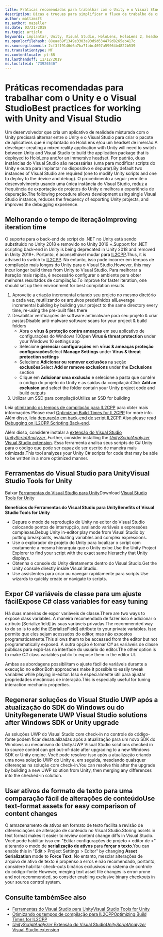 ```yaml
---
title: Práticas recomendadas para trabalhar com o Unity e o Visual Studio
description: Dicas e truques para simplificar o fluxo de trabalho de criação de um aplicativo de realidade misturada com o Unity e o Visual Studio.
author: mattzmsft
ms.author: mazeller
ms.date: 03/21/2018
ms.topic: article
keywords: implantar, Unity, Visual Studio, HoloLens, HoloLens 2, headset de imersão
ms.openlocfilehash: 88eaa69f1349e3303a93d9d634479d8265eb417c
ms.sourcegitcommit: 2cf3f19146d6a7ba71bbc4697a59064b4822b539
ms.translationtype: MT
ms.contentlocale: pt-BR
ms.lasthandoff: 11/12/2019
ms.locfileid: "73926546"
---
```

# <a name="best-practices-for-working-with-unity-and-visual-studio"></a><span data-ttu-id="3112a-104">Práticas recomendadas para trabalhar com o Unity e o Visual Studio</span><span class="sxs-lookup"><span data-stu-id="3112a-104">Best practices for working with Unity and Visual Studio</span></span>

<span data-ttu-id="3112a-105">Um desenvolvedor que cria um aplicativo de realidade misturada com o Unity precisará alternar entre o Unity e o Visual Studio para criar o pacote de aplicativos que é implantado no HoloLens e/ou um headset de imersão.</span><span class="sxs-lookup"><span data-stu-id="3112a-105">A developer creating a mixed reality application with Unity will need to switch between Unity and Visual Studio to build the application package that is deployed to HoloLens and/or an immersive headset.</span></span> <span data-ttu-id="3112a-106">Por padrão, duas instâncias do Visual Studio são necessárias (uma para modificar scripts do Unity e outra para implantar no dispositivo e depurar).</span><span class="sxs-lookup"><span data-stu-id="3112a-106">By default two instances of Visual Studio are required (one to modify Unity scripts and one to deploy to the device and debug).</span></span> <span data-ttu-id="3112a-107">O procedimento a seguir permite o desenvolvimento usando uma única instância do Visual Studio, reduz a frequência de exportação de projetos do Unity e melhora a experiência de depuração.</span><span class="sxs-lookup"><span data-stu-id="3112a-107">The following procedure allows development using single Visual Studio instance, reduces the frequency of exporting Unity projects, and improves the debugging experience.</span></span>

## <a name="improving-iteration-time"></a><span data-ttu-id="3112a-108">Melhorando o tempo de iteração</span><span class="sxs-lookup"><span data-stu-id="3112a-108">Improving iteration time</span></span>

<span data-ttu-id="3112a-109">O suporte para o back-end de script do .NET no Unity está sendo substituído no Unity 2018 e removido no Unity 2019 +.</span><span class="sxs-lookup"><span data-stu-id="3112a-109">Support for .NET scripting back-end in Unity is being deprecated in Unity 2018 and removed in Unity 2019+.</span></span> <span data-ttu-id="3112a-110">Portanto, é aconselhável mudar para [IL2CPP](https://docs.unity3d.com/Manual/IL2CPP.html).</span><span class="sxs-lookup"><span data-stu-id="3112a-110">Thus, it is advised to switch to [IL2CPP](https://docs.unity3d.com/Manual/IL2CPP.html).</span></span> <span data-ttu-id="3112a-111">No entanto, isso pode incorrer em tempos de compilação mais longos do Unity para o Visual Studio.</span><span class="sxs-lookup"><span data-stu-id="3112a-111">However, this may incur longer build times from Unity to Visual Studio.</span></span> <span data-ttu-id="3112a-112">Para melhorar a iteração mais rápida, é necessário configurar o ambiente para obter melhores resultados de compilação.</span><span class="sxs-lookup"><span data-stu-id="3112a-112">To improve for faster iteration, one should set up their environment for best compilation results.</span></span>

1) <span data-ttu-id="3112a-113">Aproveite a criação incremental criando seu projeto no mesmo diretório a cada vez, reutilizando os arquivos predefinidos ali</span><span class="sxs-lookup"><span data-stu-id="3112a-113">Leverage incremental building by building your project to the same directory every time, re-using the pre-built files there</span></span>
2) <span data-ttu-id="3112a-114">Desabilitar verificações de software antimalware para seu projeto & criar pastas</span><span class="sxs-lookup"><span data-stu-id="3112a-114">Disable anti-malware software scans for your project & build folders</span></span>
   - <span data-ttu-id="3112a-115">Abra o **vírus & proteção contra ameaças** em seu aplicativo de configurações do Windows 10</span><span class="sxs-lookup"><span data-stu-id="3112a-115">Open **Virus & threat protection** under your Windows 10 settings app</span></span>
   - <span data-ttu-id="3112a-116">Selecione **gerenciar configurações** em **vírus & ameaças proteção configurações**</span><span class="sxs-lookup"><span data-stu-id="3112a-116">Select **Manage Settings** under **Virus & threat protection settings**</span></span>
   - <span data-ttu-id="3112a-117">Selecione **Adicionar ou remover exclusões** na seção **exclusões**</span><span class="sxs-lookup"><span data-stu-id="3112a-117">Select **Add or remove exclusions** under the **Exclusions** section</span></span>
   - <span data-ttu-id="3112a-118">Clique em **Adicionar uma exclusão** e selecione a pasta que contém o código do projeto do Unity e as saídas da compilação</span><span class="sxs-lookup"><span data-stu-id="3112a-118">Click **Add an exclusion** and select the folder contain your Unity project code and build outputs</span></span>
3) <span data-ttu-id="3112a-119">Utilizar um SSD para compilação</span><span class="sxs-lookup"><span data-stu-id="3112a-119">Utilize an SSD for building</span></span>

<span data-ttu-id="3112a-120">Leia [otimizando os tempos de compilação para IL2CPP](https://docs.unity3d.com/Manual/IL2CPP-OptimizingBuildTimes.html) para obter mais informações.</span><span class="sxs-lookup"><span data-stu-id="3112a-120">Please read [Optimizing Build Times for IL2CPP](https://docs.unity3d.com/Manual/IL2CPP-OptimizingBuildTimes.html) for more info.</span></span> <span data-ttu-id="3112a-121">Além disso, leia [depuração em back-end de script IL2CPP](https://docs.unity3d.com/Manual/windowsstore-debugging-il2cpp.html).</span><span class="sxs-lookup"><span data-stu-id="3112a-121">Also please read [Debugging on IL2CPP Scripting Back-end](https://docs.unity3d.com/Manual/windowsstore-debugging-il2cpp.html).</span></span>

<span data-ttu-id="3112a-122">Além disso, considere instalar a [extensão do Visual Studio *UnityScriptAnalyzer* ](https://github.com/Microsoft/MixedRealityCompanionKit/tree/master/UnityScriptAnalyzer).</span><span class="sxs-lookup"><span data-stu-id="3112a-122">Further, consider installing the [*UnityScriptAnalyzer* Visual Studio extension](https://github.com/Microsoft/MixedRealityCompanionKit/tree/master/UnityScriptAnalyzer).</span></span> <span data-ttu-id="3112a-123">Essa ferramenta analisa seus scripts de C# Unity para o código que pode ser capaz de ser escrito de maneira mais otimizada.</span><span class="sxs-lookup"><span data-stu-id="3112a-123">This tool analyzes your Unity C# scripts for code that may be able to be written in a more optimized manner.</span></span>

## <a name="visual-studio-tools-for-unity"></a><span data-ttu-id="3112a-124">Ferramentas do Visual Studio para Unity</span><span class="sxs-lookup"><span data-stu-id="3112a-124">Visual Studio Tools for Unity</span></span>

<span data-ttu-id="3112a-125">Baixar [Ferramentas do Visual Studio para Unity](https://docs.microsoft.com/visualstudio/cross-platform/getting-started-with-visual-studio-tools-for-unity?view=vs-2019)</span><span class="sxs-lookup"><span data-stu-id="3112a-125">Download [Visual Studio Tools for Unity](https://docs.microsoft.com/visualstudio/cross-platform/getting-started-with-visual-studio-tools-for-unity?view=vs-2019)</span></span>

<span data-ttu-id="3112a-126">**Benefícios do Ferramentas do Visual Studio para Unity**</span><span class="sxs-lookup"><span data-stu-id="3112a-126">**Benefits of Visual Studio Tools for Unity**</span></span>
* <span data-ttu-id="3112a-127">Depure o modo de reprodução do Unity no editor do Visual Studio colocando pontos de interrupção, avaliando variáveis e expressões complexas.</span><span class="sxs-lookup"><span data-stu-id="3112a-127">Debug Unity in-editor play mode from Visual Studio by putting breakpoints, evaluating variables and complex expressions.</span></span>
* <span data-ttu-id="3112a-128">Use o explorador de projeto do Unity para localizar o script com exatamente a mesma hierarquia que o Unity exibe.</span><span class="sxs-lookup"><span data-stu-id="3112a-128">Use the Unity Project Explorer to find your script with the exact same hierarchy that Unity displays.</span></span>
* <span data-ttu-id="3112a-129">Obtenha o console do Unity diretamente dentro do Visual Studio.</span><span class="sxs-lookup"><span data-stu-id="3112a-129">Get the Unity console directly inside Visual Studio.</span></span>
* <span data-ttu-id="3112a-130">Use assistentes para criar ou navegar rapidamente para scripts.</span><span class="sxs-lookup"><span data-stu-id="3112a-130">Use wizards to quickly create or navigate to scripts.</span></span>

## <a name="expose-c-class-variables-for-easy-tuning"></a><span data-ttu-id="3112a-131">Expor C# variáveis de classe para um ajuste fácil</span><span class="sxs-lookup"><span data-stu-id="3112a-131">Expose C# class variables for easy tuning</span></span>

<span data-ttu-id="3112a-132">Há duas maneiras de expor variáveis de classe.</span><span class="sxs-lookup"><span data-stu-id="3112a-132">There are two ways to expose class variables.</span></span> <span data-ttu-id="3112a-133">A maneira recomendada de fazer isso é adicionar o atributo [Serializefield] às suas variáveis privadas.</span><span class="sxs-lookup"><span data-stu-id="3112a-133">The recommended way to do so is to add the [SerializeField] attribute to your private variables.</span></span> <span data-ttu-id="3112a-134">Isso permite que eles sejam acessados do editor, mas não expostos programaticamente.</span><span class="sxs-lookup"><span data-stu-id="3112a-134">This allows them to be accessed from the editor but not programmatically exposed.</span></span>  <span data-ttu-id="3112a-135">A outra opção é tornar C# as variáveis de classe públicas para expô-las na interface do usuário do editor.</span><span class="sxs-lookup"><span data-stu-id="3112a-135">The other option is to make C# class variables public to expose them in the editor UI.</span></span> 

<span data-ttu-id="3112a-136">Ambas as abordagens possibilitam o ajuste fácil de variáveis durante a execução no editor.</span><span class="sxs-lookup"><span data-stu-id="3112a-136">Both approaches make it possible to easily tweak variables while playing in-editor.</span></span> <span data-ttu-id="3112a-137">Isso é especialmente útil para ajustar propriedades mecânicas de interação.</span><span class="sxs-lookup"><span data-stu-id="3112a-137">This is especially useful for tuning interaction mechanic properties.</span></span>

## <a name="regenerate-uwp-visual-studio-solutions-after-windows-sdk-or-unity-upgrade"></a><span data-ttu-id="3112a-138">Regenerar soluções do Visual Studio UWP após a atualização do SDK do Windows ou do Unity</span><span class="sxs-lookup"><span data-stu-id="3112a-138">Regenerate UWP Visual Studio solutions after Windows SDK or Unity upgrade</span></span>

<span data-ttu-id="3112a-139">As soluções UWP do Visual Studio com check-in no controle do código-fonte podem ficar desatualizadas após a atualização para um novo SDK do Windows ou mecanismo do Unity.</span><span class="sxs-lookup"><span data-stu-id="3112a-139">UWP Visual Studio solutions checked in to source control can get out-of-date after upgrading to a new Windows SDK or Unity engine.</span></span> <span data-ttu-id="3112a-140">Você pode resolver isso após a atualização criando uma nova solução UWP do Unity e, em seguida, mesclando quaisquer diferenças na solução com check-in.</span><span class="sxs-lookup"><span data-stu-id="3112a-140">You can resolve this after the upgrade by building a new UWP solution from Unity, then merging any differences into the checked-in solution.</span></span>

## <a name="use-text-format-assets-for-easy-comparison-of-content-changes"></a><span data-ttu-id="3112a-141">Usar ativos de formato de texto para uma comparação fácil de alterações de conteúdo</span><span class="sxs-lookup"><span data-stu-id="3112a-141">Use text-format assets for easy comparison of content changes</span></span>

<span data-ttu-id="3112a-142">O armazenamento de ativos em formato de texto facilita a revisão de diferenciações de alteração de conteúdo no Visual Studio.</span><span class="sxs-lookup"><span data-stu-id="3112a-142">Storing assets in text format makes it easier to review content change diffs in Visual Studio.</span></span> <span data-ttu-id="3112a-143">Você pode habilitar isso em "Editar configurações de projeto > editor de >" alterando o modo de **serialização de ativos** para **forçar o texto**.</span><span class="sxs-lookup"><span data-stu-id="3112a-143">You can enable this in "Edit > Project Settings > Editor" by changing **Asset Serialization** mode to **Force Text**.</span></span> <span data-ttu-id="3112a-144">No entanto, mesclar alterações de arquivo de ativo de texto é propenso a erros e não recomendado, portanto, considere habilitar check-outs binários exclusivos no sistema de controle do código-fonte.</span><span class="sxs-lookup"><span data-stu-id="3112a-144">However, merging text asset file changes is error-prone and not recommended, so consider enabling exclusive binary checkouts in your source control system.</span></span>

## <a name="see-also"></a><span data-ttu-id="3112a-145">Consulte também</span><span class="sxs-lookup"><span data-stu-id="3112a-145">See also</span></span>
- [<span data-ttu-id="3112a-146">Ferramentas do Visual Studio para Unity</span><span class="sxs-lookup"><span data-stu-id="3112a-146">Visual Studio Tools for Unity</span></span>](https://visualstudiogallery.msdn.microsoft.com/8d26236e-4a64-4d64-8486-7df95156aba9)
- [<span data-ttu-id="3112a-147">Otimizando os tempos de compilação para IL2CPP</span><span class="sxs-lookup"><span data-stu-id="3112a-147">Optimizing Build Times for IL2CPP</span></span>](https://docs.unity3d.com/Manual/IL2CPP-OptimizingBuildTimes.html)
- [<span data-ttu-id="3112a-148">*UnityScriptAnalyzer* Extensão do Visual Studio</span><span class="sxs-lookup"><span data-stu-id="3112a-148">*UnityScriptAnalyzer* Visual Studio extension</span></span>](https://github.com/Microsoft/MixedRealityCompanionKit/tree/master/UnityScriptAnalyzer)
